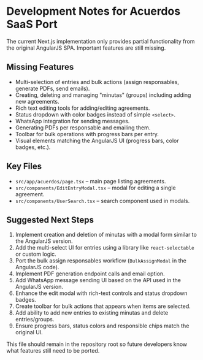 # Development Notes for Acuerdos SaaS Port

The current Next.js implementation only provides partial functionality from the original AngularJS SPA. Important features are still missing.

## Missing Features
- Multi-selection of entries and bulk actions (assign responsables, generate PDFs, send emails).
- Creating, deleting and managing "minutas" (groups) including adding new agreements.
- Rich text editing tools for adding/editing agreements.
- Status dropdown with color badges instead of simple `<select>`.
- WhatsApp integration for sending messages.
- Generating PDFs per responsable and emailing them.
- Toolbar for bulk operations with progress bars per entry.
- Visual elements matching the AngularJS UI (progress bars, color badges, etc.).

## Key Files
- `src/app/acuerdos/page.tsx` – main page listing agreements.
- `src/components/EditEntryModal.tsx` – modal for editing a single agreement.
- `src/components/UserSearch.tsx` – search component used in modals.

## Suggested Next Steps
1. Implement creation and deletion of minutas with a modal form similar to the AngularJS version.
2. Add the multi-select UI for entries using a library like `react-selectable` or custom logic.
3. Port the bulk assign responsables workflow (`BulkAssignModal` in the AngularJS code).
4. Implement PDF generation endpoint calls and email option.
5. Add WhatsApp message sending UI based on the API used in the AngularJS version.
6. Enhance the edit modal with rich-text controls and status dropdown badges.
7. Create toolbar for bulk actions that appears when items are selected.
8. Add ability to add new entries to existing minutas and delete entries/groups.
9. Ensure progress bars, status colors and responsible chips match the original UI.

This file should remain in the repository root so future developers know what features still need to be ported.
